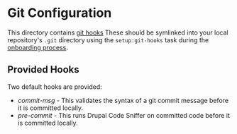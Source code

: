 # Git Configuration

This directory contains 
[git hooks](https://git-scm.com/book/en/v2/Customizing-Git-Git-Hooks) 
These should be symlinked into your local repository's `.git` directory using 
the `setup:git-hooks` task during the 
[onboarding process](http://blt.readthedocs.io/en/8.9.x/readme/onboarding).

## Provided Hooks

Two default hooks are provided:

* _commit-msg_ - This validates the syntax of a git commit message before it is committed locally.
* _pre-commit_ - This runs Drupal Code Sniffer on committed code before it is committed locally.
